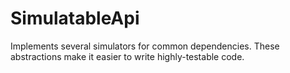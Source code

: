 SimulatableApi
==============

Implements several simulators for common dependencies. These abstractions make it easier to write highly-testable code.